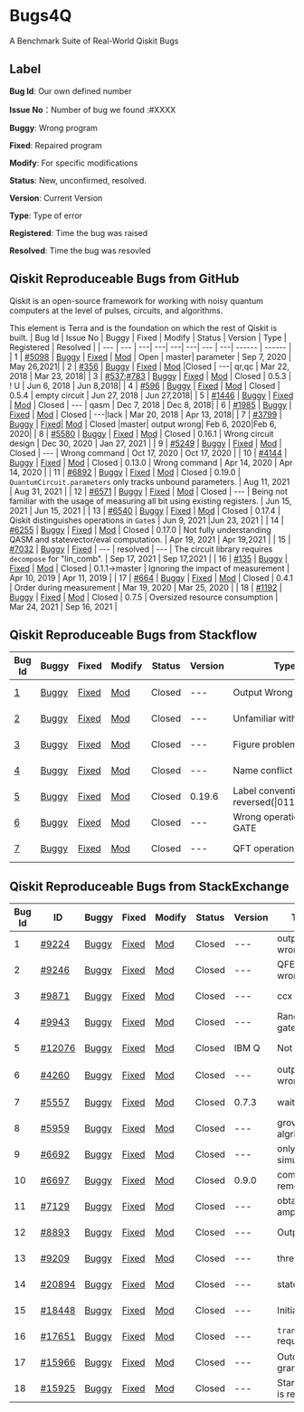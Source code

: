 # Bugs4Q
A Benchmark Suite of Real-World Qiskit Bugs
## Label
**Bug Id**: Our own defined number  

**Issue No**：Number of bug we found :#XXXX  

**Buggy**: Wrong program

**Fixed**: Repaired program

**Modify**: For specific modifications

**Status**: New, unconfirmed, resolved.   

**Version**: Current Version

**Type**: Type of error

**Registered**: Time the bug was raised  

**Resolved**: Time the bug was resovled 

## Qiskit Reproduceable Bugs from GitHub
Qiskit is an open-source framework for working with noisy quantum computers at the level of pulses, circuits, and algorithms.

This element is Terra and is the foundation on which the rest of Qiskit is built.
| Bug Id | Issue No | Buggy | Fixed | Modify | Status | Version | Type | Registered | Resolved |
| --- | --- | ---| ---| ---| ---| --- | ---| ------ | ------ |
| 1 | [#5098](https://github.com/Qiskit/qiskit-terra/issues/5098) | [Buggy](./Terra-0-4000/3/buggy.py) | [Fixed](./Terra-0-4000/3/Fixed.py) | [Mod](./Terra-0-4000/3/modify.py) | Open | master| parameter | Sep 7, 2020 | May 26,2021|
| 2 | [#356](https://github.com/Qiskit/qiskit-terra/issues/356) | [Buggy](./Terra-0-4000/6/buggy.py) | [Fixed](./Terra-0-4000/6/Fixed.py) | [Mod](./Terra-0-4000/6/modify.py) |Closed | ---| qr,qc | Mar 22, 2018 | Mar 23, 2018|
| 3 | [#537](https://github.com/Qiskit/qiskit-terra/issues/537);[#783](https://github.com/Qiskit/qiskit-terra/issues/783) | [Buggy](./Terra-0-4000/7/buggy.py) | [Fixed](./Terra-0-4000/7/Fix.py) | [Mod](./Terra-0-4000/7/modify.py) | Closed | 0.5.3 | ! U | Jun 6, 2018 | Jun 8,2018|
| 4 | [#596](https://github.com/Qiskit/qiskit-terra/issues/596) | [Buggy](./Terra-0-4000/8/buggy.py) | [Fixed](./Terra-0-4000/8/fixed.py) | [Mod](./Terra-0-4000/8/modify.py) | Closed | 0.5.4 | empty circuit | Jun 27, 2018 | Jun 27,2018|
| 5 | [#1446](https://github.com/Qiskit/qiskit-terra/issues/1446) | [Buggy](./Terra-0-4000/11/buggy.py) | [Fixed](./Terra-0-4000/11/fix.py) | [Mod](./Terra-0-4000/11/modify.py) | Closed | --- | qasm | Dec 7, 2018 | Dec 8, 2018|
| 6 | [#1985](https://github.com/Qiskit/qiskit-terra/issues/1985) | [Buggy](./Terra-0-4000/13/buggy.py) | [Fixed](./Terra-0-4000/13/fix.py) | [Mod](./Terra-0-4000/13/modify.py) | Closed | ---|lack   | Mar 20, 2018 | Apr 13, 2018|
| 7 | [#3799](https://github.com/Qiskit/qiskit-terra/issues/3799) | [Buggy](./Terra-0-4000/22/buggy.py) | [Fixed](./Terra-0-4000/22/fix.py)| [Mod](./Terra-0-4000/22/mod.py) | Closed |master| output wrong| Feb 6, 2020|Feb 6, 2020|
| 8 | [#5580](https://github.com/Qiskit/qiskit-terra/issues/5580) | [Buggy](./Terra-4001-6000/Bug_5/buggy.py) |  [Fixed](./Terra-4001-6000/Bug_5/fixed.py)  | [Mod](./Terra-4001-6000/Bug_5/modify.py) | Closed | 0.16.1 | Wrong circuit design | Dec 30, 2020 | Jan 27, 2021 |
| 9 | [#5249](https://github.com/Qiskit/qiskit-terra/issues/5249) | [Buggy](./Terra-4001-6000/Bug_8/buggy.py) |  [Fixed](./Terra-4001-6000/Bug_8/fixed.py)  | [Mod](./Terra-4001-6000/Bug_8/modify.py) | Closed | --- | Wrong command | Oct 17, 2020 | Oct 17, 2020 |
| 10 | [#4144](https://github.com/Qiskit/qiskit-terra/issues/4144) | [Buggy](./Terra-4001-6000/Bug_11/buggy.py) |  [Fixed](./Terra-4001-6000/Bug_11/fixed.py)  | [Mod](./Terra-4001-6000/Bug_11/modify.py) | Closed | 0.13.0 | Wrong command | Apr 14, 2020 | Apr 14, 2020 |
| 11 | [#6892](https://github.com/Qiskit/qiskit-terra/issues/6892) | [Buggy](./Terra-6000-7100/6892_Bug/bug_version.py) | [Fixed](./Terra-6000-7100/6892_Fixed/fixed_version.py) | [Mod](./Terra-6000-7100/6892_Mod/modify.py) | Closed | 0.19.0 | `QuantumCircuit.parameters` only tracks unbound parameters. | Aug 11, 2021 | Aug 31, 2021 |
| 12 | [#6571](https://github.com/Qiskit/qiskit-terra/issues/6571) | [Buggy](./Terra-6000-7100/6571_Bug/bug_version.py) | [Fixed](./Terra-6000-7100/6571_Fixed/fixed_version.py) | [Mod](./Terra-6000-7100/6571_Mod/modify.py) | Closed | --- | Being not familiar with the usage of measuring all bit using existing registers. | Jun 15, 2021 | Jun 15, 2021 |
| 13 | [#6540](https://github.com/Qiskit/qiskit-terra/issues/6540) | [Buggy](./Terra-6000-7100/6540_Bug/bug_version.py) | [Fixed](./Terra-6000-7100/6540_Fixed/fixed_version.py) | [Mod](./Terra-6000-7100/6540_Mod/modify.py) | Closed | 0.17.4 | Qiskit distinguishes operations in `Gate`s | Jun 9, 2021 |Jun 23, 2021 |
| 14 | [#6255](https://github.com/Qiskit/qiskit-terra/issues/6255) | [Buggy](./Terra-6000-7100/6255_Bug/bug_version.py) | [Fixed](./Terra-6000-7100/6255_Fixed/fixed_version.py) | [Mod](./Terra-6000-7100/6255_Mod/modify.py) | Closed | 0.17.0 | Not fully understanding QASM and statevector/eval computation. | Apr 19, 2021     | Apr 19,2021 |
| 15 | [#7032](https://github.com/Qiskit/qiskit-terra/issues/7032) | [Buggy](./Terra-6000-7100/7032_Bug/bug_version.py) | [Fixed](./Terra-6000-7100/7032_Bug/bug_version.py) | --- | resolved | --- | The circuit library requires `decompose` for "lin_comb". | Sep 17, 2021 | Sep 17,2021 |
| 16 | [#135](https://github.com/Qiskit/qiskit-aer/issues/135) | [Buggy](./Aer/bug_1/buggy.py) | [Fixed](./Aer/bug_1/fixed.py) | [Mod](./Aer/bug_1/modify.py) | Closed | 0.1.1→master | Ignoring the impact of measurement | Apr 10, 2019 | Apr 11, 2019 |
| 17 | [#664](https://github.com/Qiskit/qiskit-aer/issues/664) | [Buggy](./Aer/bug_7/buggy.py) | [Fixed](./Aer/bug_7/fixed.py) | [Mod](./Aer/bug_7/modify.py) | Closed | 0.4.1 | Order during measurement | Mar 19, 2020 | Mar 25, 2020 |
| 18 | [#1192](https://github.com/Qiskit/qiskit-aer/issues/1192) | [Buggy](./Aer/bug_10/buggy.py) | [Fixed](./Aer/bug_10/fixed.py) | [Mod](./Aer/bug_10/modify.py) | Closed | 0.7.5 | Oversized resource consumption | Mar 24, 2021 | Sep 16, 2021 |



## Qiskit Reproduceable Bugs from Stackflow

| Bug Id | Buggy | Fixed | Modify| Status |Version|Type| Registered | Resolved |
| --- | --- | --- | --- | --- | --- | --- | -------- | -------- |
| [1](https://stackoverflow.com/questions/60918011/implement-quantum-teleportation-in-qiskit) |  [Buggy](./stackoverflow-1-5/1/buggy.py) | [Fixed](./stackoverflow-1-5/1/Fix.py) | [Mod](./stackoverflow-1-5/1/mod.py) | Closed | --- | Output Wrong | Mar 29, 2020 | Mar 31, 2020 |
| [2](https://stackoverflow.com/questions/69598995/qiskits-draw-only-shows-the-circuits-name-and-not-the-architecture) | [Buggy](./stackoverflow-1-5/Bug_2)  | [Fixed](./stackoverflow-1-5/Fixed_2)  | [Mod](./stackoverflow-1-5/Mod_2) | Closed | --- | Unfamiliar with API | Oct 16, 2021 | Oct 16, 2021 |
| [3](https://stackoverflow.com/questions/69245836/getting-figure-x-when-drawing-quantum-circuit-with-qiskit-mpl-output-mo) | [Buggy](./stackoverflow-1-5/Bug_3)  | [Fixed](./stackoverflow-1-5/Fixed_3)  | [Mod](./stackoverflow-1-5/Mod_3) | Closed | --- | Figure problem | Sep 19, 2021 | Sep 20, 2021 |
| [4](https://stackoverflow.com/questions/64707625/visualizing-circuits-in-qiskit-with-matplotlib) | [Buggy](./stackoverflow-1-5/Bug_11) | [Fixed](./stackoverflow-1-5/Fixed_11) | [Mod](./stackoverflow-1-5/Mod_4) | Closed | ---  | Name conflict | Nov 6, 2020 | Sep 2, 2021 |
| [5](https://stackoverflow.com/questions/63283443/my-qiskit-codes-output-differ-from-the-lecturer-ryan-o-donnell)| [Buggy](./stackoverflow-6-10/bug_1/buggy.py) | [Fixed](./stackoverflow-6-10/bug_1/fixed.py) | [Mod](./stackoverflow-6-10/bug_1/mod.py) | Closed | 0.19.6 | Label convention is reversed(\|011>&\|110>)| Aug 6, 2020 | Aug 6, 2020 |
| [6](https://stackoverflow.com/questions/62661255/2-entangle-qubit-gives-all-states-with-25)| [Buggy](./stackoverflow-6-10/bug_2/buggy.py) | [Fixed](./stackoverflow-6-10/bug_2/fixed.py) | [Mod](./stackoverflow-6-10/bug_2/mod.py) | Closed | --- | Wrong operation with GATE | Jun 30, 2020 | Jun 30, 2020 |
| [7](https://stackoverflow.com/questions/63342432/python-quantum-fourier-transform)| [Buggy](./stackoverflow-6-10/bug_3/buggy.py) | [Fixed](./stackoverflow-6-10/bug_3/fixed.py) | [Mod](./stackoverflow-6-10/bug_3/mod.py) | Closed | --- | QFT operation* | Aug 10, 2020 | Aug 11, 2020 |

## Qiskit Reproduceable Bugs from StackExchange
| Bug Id                                                       | ID | Buggy | Fixed | Modify | Status | Version | Type                                                         | Registered   | Resolved |
| ------------------------------------------------------------ | -- | ----- | ----- | ------ | ------ | ------- | ------------------------------------------------------------ | ------------ | -----------|
| 1 | [#9224](https://quantumcomputing.stackexchange.com/questions/9224/how-to-plot-histogram-or-bloch-sphere-for-multiple-circuits) | [Buggy](./StackExchange/14/buggy.py) | [Fixed](StackExchange/14/fix.py) | [Mod](./StackExchange/14/mod.py) | Closed | --- |output wrong   | Dec 15, 2019 | Dec 16,2019|
| 2 | [#9246](https://quantumcomputing.stackexchange.com/questions/9246/quantum-phase-estimation-implementation) | [Buggy](./StackExchange/15/buggy.py) | [Fixed](StackExchange/15/fix.py) | [Mod](./StackExchange/15/mod.py) | Closed | --- |QFE output wrong  | Dec 18, 2019| Dec 18, 2019|
| 3 | [#9871](https://quantumcomputing.stackexchange.com/questions/9871/achieve-a-control-gate-with-2-hadamard-coins) | [Buggy](./StackExchange/16/buggy.py) | [Fixed](StackExchange/16/fix.py) | [Mod](./StackExchange/16/mod.py) | Closed | --- | ccx | Feb 15, 2020| Feb 16, 2020|
| 4 | [#9943](https://quantumcomputing.stackexchange.com/questions/9943/how-to-make-circuit-for-randomly-selected-gate) | [Buggy](./StackExchange/17/buggy.py) | [Fixed](StackExchange/17/fix.py) | [Mod](./StackExchange/17/fix.py) | Closed | --- | Random gates | Feb 22, 2020| Feb 22, 2020|
| 5 | [#12076](https://quantumcomputing.stackexchange.com/questions/12076/real-device-error-mitigation-with-qiskit) | [Buggy](./StackExchange/20/buggy.py) | [Fixed](StackExchange/20/fix.py) | [Mod](./StackExchange/20/mod.py) | Closed | IBM Q | Not a DAG| May 19, 2020| May 19, 2020|
|6| [#4260](https://quantumcomputing.stackexchange.com/questions/4260/how-to-create-a-condition-on-only-one-classical-bit-when-we-have-a-total-of-2-cl) | [Buggy](./StackExchange/1/buggy.py) | [Fixed](./StackExchange/1/fix.py) | [Mod](./StackExchange/1/mod.py) | Closed | --- | output wrong | Sep 20，2018 | Dec 23， 2018|
| 7| [#5557](https://quantumcomputing.stackexchange.com/questions/5557/wait-gate-throws-an-error-notimplementederror-no-decomposition-rules-defin) | [Buggy](./StackExchange/3/buggy.py) | [Fixed](StackExchange/3/fix.py) | [Mod](./StackExchange/3/mod.py) | Closed | 0.7.3 | wait() | Feb 25, 2019 | Feb 27, 2019|
| 8 | [#5959](https://quantumcomputing.stackexchange.com/questions/5959/grovers-algorithm-returns-skewed-probability-distribution) | [Buggy](./StackExchange/4/buggy.py) | [Fixed](StackExchange/4/fix.py) | [Mod](./StackExchange/4/mod.py) | Closed | --- | grover algrithm| Apr 13, 2019 | May 7, 2019|
| 9| [#6692](https://quantumcomputing.stackexchange.com/questions/6692/how-do-i-get-out-2-measurements-from-the-same-execution-on-qiskit) | [Buggy](./StackExchange/5/buggy.py) | [Fixed](StackExchange/5/fix.py) | [Mod](./StackExchange/5/mod.py)| Closed | --- | only for simulator| Jul 5, 2019 | Jul 6,2019|
| 10 | [#6697](https://quantumcomputing.stackexchange.com/questions/6697/creating-and-running-parallel-circuits-in-qiskit) | [Buggy](./StackExchange/6/buggy.py) | [Fixed](StackExchange/6/fix.py) | [Mod](./StackExchange/6/mod.py) | Closed | 0.9.0 | compiler() removerd | Jul 6, 2019 | Jul 8, 2019|
| 11 | [#7129](https://quantumcomputing.stackexchange.com/questions/7129/how-to-obtain-qubits-amplitude-in-qiskit) | [Buggy](./StackExchange/7/buggy.py) | [Fixed](StackExchange/7/fix.py) | [Mod](./StackExchange/7/mod.py)| Closed | --- |obtain amplitude  |Aug 30, 2019| Aug 30, 2019|
| 12 | [#8893](https://quantumcomputing.stackexchange.com/questions/8893/why-is-the-order-reversed-on-measurement) | [Buggy](./StackExchange/9/buggy.py) | [Fixed](StackExchange/9/fix.py) | [Mod](./StackExchange/9/mod.py) | Closed | --- | Output    | Nov 21, 2019 | Nov 21,2019|
| 13 | [#9209](https://quantumcomputing.stackexchange.com/questions/9209/how-to-use-parallel-executions-of-circuits) | [Buggy](./StackExchange/12/buggy.py) | [Fixed](StackExchange/12/fix.py) |[Mod](./StackExchange/12/mod.py) | Closed | --- |threads   | Dec 15,2019 | Dec 15, 2019|
| 14|[#20894](https://quantumcomputing.stackexchange.com/questions/20894/saving-statevector-on-more-than-one-location-in-a-quantum-circuit-in-qiskit) | [Buggy](./StackExchange-page-1-25/Bug_5)  | [Fixed](./StackExchange-page-1-25/Fixed_5)| [Mod](./StackExchange-page-1-25/mod5)|Closed|---| statevector | Aug 20, 2021 | Sep 1, 2021 |
| 15|[#18448](https://quantumcomputing.stackexchange.com/questions/18448/how-to-perform-a-plot-histogram-for-a-circuit)| [Buggy](./StackExchange-page-1-25/Bug_9)  | [Fixed](./StackExchange-page-1-25/Fixed_9)|[Mod](./StackExchange-page-1-25/mod9.py) |Closed|---| Initialization  | Jul 16, 2021| Jul 16, 2021 |
| 16|[#17651](https://quantumcomputing.stackexchange.com/questions/17651/setting-initial-state-in-qiskit-unitary-simulator) | [Buggy](./StackExchange-page-1-25/Bug_19)|[Fixed](./StackExchange-page-1-25/Fixed_19)|[Mod](./StackExchange-page-1-25/mod19)| Closed |--- | `transpile` required  | May 26, 2021 | May 26,2021|
| 17 | [#15966](https://quantumcomputing.stackexchange.com/questions/15966/was-the-quantum-circuit-attribute-iden-renamed) | [Buggy](./StackExchange_2/bug_1/buggy.py) | [Fixed](./StackExchange_2/bug_1/fixed.py) |[Mod](/StackExchange_2/bug_1/mod.py) |Closed | ---| Outdated grammar |Feb 10, 2021 |Feb 10,2021 |
| 18 | [#15925](https://quantumcomputing.stackexchange.com/questions/15925/q-sphere-representation-of-bell-states) | [Buggy](./StackExchange_2/bug_2/buggy.py) | [Fixed](./StackExchange_2/bug_2/fixed.py) | [Mod](./StackExchange_2/bug_2/mod.py)| Closed | ---| Start state is reversed | Feb 8, 2021| Feb 10,2021|
